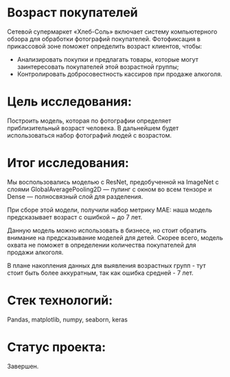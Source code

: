 # Возраст покупателей
Сетевой супермаркет «Хлеб-Соль» включает систему компьютерного обзора для обработки фотографий покупателей. Фотофиксация в прикассовой зоне поможет определить возраст клиентов, чтобы:

- Анализировать покупки и предлагать товары, которые могут заинтересовать покупателей этой возрастной группы;
- Контролировать добросовестность кассиров при продаже алкоголя.

# Цель исследования:
Построить модель, которая по фотографии определяет приблизительный возраст человека. В дальнейшем будет использоваться набор фотографий людей с возрастом.

# Итог исследования:
Мы воспользовались моделью с ResNet, предобученной на ImageNet c слоями GlobalAveragePooling2D — пулинг с окном во всем тензоре и Dense — полносвязный слой для разделения.

При сборе этой модели, получили набор метрику MAE: наша модель предсказывает возраст с ошибкой ~ до 7 лет.

Данную модель можно использовать в бизнесе, но стоит обратить внимание на предсказывание моделей для детей. Скорее всего, модель охвата не поможет в определении количества покупателей для продажи алкоголя.

В плане накопления данных для выявления возрастных групп - тут стоит быть более аккуратным, так как ошибка средней - 7 лет.

# Стек технологий:
Pandas, matplotlib, numpy, seaborn, keras

# Статус проекта:
Завершен.
